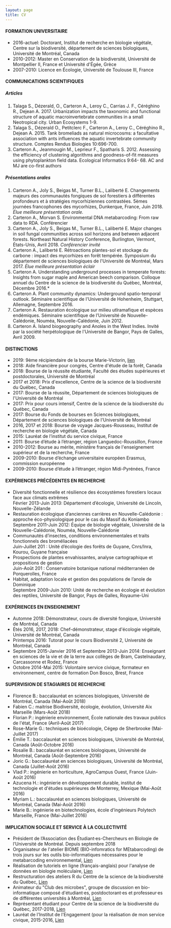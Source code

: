```yaml
---
layout: page
title: CV
---
```


#### FORMATION UNIVERSITAIRE
- 2016-actuel: Doctorant, Institut de recherche en biologie végétale, Centre sur la biodiversité, département de sciences biologiques, Université de Montréal, Canada
- 2010-2012: Master en Conservation de la biodiversité, Université de Montpellier II, France et Université d'Égée, Grèce
- 2007-2010: Licence en Écologie, Université de Toulouse III, France

#### COMMUNICATIONS SCIENTIFIQUES
##### Articles

1. Talaga S., Dézerald, O., Carteron A., Leroy C., Carrias J. F., Céréghino R., Dejean A. 2017. Urbanization impacts the taxonomic and functional structure of aquatic macroinvertebrate communities in a small Neotropical city. Urban Ecosystems 1-9.
2. Talaga S., Dézerald O., Petitclerc F., Carteron A., Leroy C., Céréghino R., Dejean A. 2015. Tank bromeliads as natural microcosms: a facultative association with ants influences the aquatic invertebrate community structure. Comptes Rendus Biologies 10:696-700.
3. Carteron A., Jeanmougin M., Leprieur F., Spatharis S. 2012. Assessing the efficiency of clustering algorithms and goodness-of-fit measures using phytoplankton field data. Ecological Informatics 9:64- 68. AC and MJ are co-first authors

##### Présentations orales
1. Carteron A., Joly S., Beigas M., Turner B.L., Laliberté E. Changements majeurs des communautés fongiques de sol forestiers à différentes profondeurs et à stratégies mycorhiziennes contrastées. 5èmes journées francophones des mycorhizes, Dunkerque, France, Juin 2018. *Élue meilleure présentation orale.*
2. Carteron A., Morvan S. Environmental DNA metabarcoding: From raw data to RDA. Conférencier
3. Carteron A., Joly S., Beigas M., Turner B.L., Laliberté E. Major changes in soil fungal communities across soil horizons and between adjacent forests. Northeast Natural History Conference, Burlington, Vermont, États-Unis, Avril 2018. *Conférencier invité*
4. Carteron A., Laliberté E. Rétroactions plantes-sol et stockage du carbone : impact des mycorhizes en forêt tempérée. Symposium du département de sciences biologiques de l'Université de Montréal, Mars 2017. *Élue meilleure présentation éclair*
5. Carteron A. Understanding underground processes in temperate forests: Insights from sugar maple and American beech comparison. Colloque annuel du Centre de la science de la biodiversité du Québec, Montréal, Décembre 2016.*
6. Carteron A. Plant community dynamics: Underground spatio-temporal outlook. Séminaire scientifique de l'Université de Hohenheim, Stuttgart, Allemagne, Septembre 2016.
7. Carteron A. Restauration écologique sur milieu utlramafique et espèces endémiques. Séminaire scientifique de l’Université de Nouvelle-Calédonie, Nouméa, Nouvelle-Calédonie, Juin 2012.
8. Carteron A. Island biogeography and Anoles in the West Indies. Invité par la société herpétologique de l'Université de Bangor, Pays de Galles, Avril 2009.

#### DISTINCTIONS
- 2019: 9ème récipiendaire de la bourse Marie-Victorin, [lien](http://www.irbv.umontreal.ca/2018/bourse-marie-victorin-9e-recipiendaire)
- 2018: Aide financière pour congrès, Centre d'étude de la forêt, Canada
- 2018: Bourse de la réussite étudiante, Faculté des études supérieures et postdoctorales, Université de Montréal
- 2017 et 2018: Prix d'excellence, Centre de la science de la biodiversité du Québec, Canada
- 2017: Bourse de la réussite, Département de sciences biologiques de l'Université de Montréal
- 2017: Prix pour cours intensif, Centre de la science de la biodiversité du Québec, Canada
- 2017: Bourse du Fonds de bourses en Sciences biologiques, Département de sciences biologiques de l'Université de Montréal
- 2016, 2017 et 2018: Bourse de voyage Jacques-Rousseau, Institut de recherche en biologie végétale, Canada
- 2015: Lauréat de l’institut du service civique, France
- 2011: Bourse d’étude à l’étranger, région Languedoc-Roussillon, France
- 2010-2012: Bourse au mérite, ministère français de l'enseignement supérieur et de la recherche, France
- 2009-2010: Bourse d’échange universitaire européen Erasmus, commission européenne
- 2009-2010: Bourse d’étude à l’étranger, région Midi-Pyrénées, France

#### EXPÉRIENCES PRÉCÉDENTES EN RECHERCHE
- Diversité fonctionnelle et résilience des écosystèmes forestiers locaux face aux climats extrêmes
<br/>Février 2013-Juin 2013: Département d’écologie, Université de Lincoln, Nouvelle-Zélande
- Restauration écologique d’anciennes carrières en Nouvelle-Calédonie : approche éco-physiologique pour le cas du Massif du Koniambo
<br/> Septembre 2011-Juin 2012: Équipe de biologie végétale, Université de la Nouvelle-Calédonie, Nouméa, Nouvelle-Calédonie
- Communautés d’insectes, conditions environnementales et traits fonctionnels des broméliacées
<br/> Juin-Juillet 201 : Unité d’écologie des forêts de Guyane, Cnrs/Inra, Kourou, Guyane française
- Prospections de plantes envahissantes, analyse cartographique et propositions de gestion
<br/>Juin-Août 201 : Conservatoire botanique national méditerranéen de Porquerolles, France
- Habitat, adaptation locale et gestion des populations de l’anole de Dominique
<br/>Septembre 2009-Juin 2010: Unité de recherche en écologie et évolution des reptiles, Université de Bangor, Pays de Galles, Royaume-Uni

#### EXPÉRIENCES EN ENSEIGNEMENT
- Automne 2018: Démonstrateur, cours de diversité fongique, Université de Montréal, Canada
- Étés 2016, 2017, 2018: Chef-démonstrateur, stage d'écologie végétale, Université de Montréal, Canada
- Printemps 2016: Tutorat pour le cours Biodiversité 2, Université de Montréal, Canada
- Septembre 2015-Janvier 2016 et Septembre 2013-Juin 2014: Enseignant en sciences de la vie et de la terre aux collèges de Bram, Castelnaudary, Carcassonne et Rodez, France
- Octobre 2014-Mai 2015: Volontaire service civique, formateur en environnement, centre de formation Don Bosco, Brest, France

#### SUPERVISION DE STAGIAIRES DE RECHERCHE
- Florence B.: baccalauréat en sciences biologiques, Université de Montréal, Canada (Mai-Août 2018)
- Fabien C.: maitrise Biodiversité, écologie, évolution, Université Aix Marseille (Mars-Août 2018)
- Florian P.: ingénierie environnement, École nationale des travaux publics de l'état, France (Avril-Août 2017)
- Rose-Marie G.: techniques de bioécologie, Cégep de Sherbrooke (Mai-Juillet 2017)
- Émilie T.: baccalauréat en sciences biologiques, Université de Montréal, Canada (Août-Octobre 2016)
- Rosalie B.: baccalauréat en sciences biologiques, Université de Montréal, Canada (Août-Septembre 2016)
- Joric G.: baccalauréat en sciences biologiques, Université de Montréal, Canada (Juillet-Août 2016)
- Vlad P.: ingénierie en horticulture, AgroCampus Ouest, France (Juin-Août 2016)
- Azucena H.: ingénierie en développement durable, institut de technologie et d'études supérieures de Monterrey, Mexique (Mai-Août 2016)
- Myriam L.: baccalauréat en sciences biologiques, Université de Montréal, Canada (Mai-Août 2016)
- Marie B.: ingénierie en biotechnologies, école d’ingénieurs Polytech Marseille, France (Mai-Juillet 2016)

#### IMPLICATION SOCIALE ET SERVICE À LA COLLECTIVITÉ
- Président de l’Association des Étudiant·es-Chercheurs en Biologie de l’Université de Montréal. Depuis septembre 2018
- Organisateur de l'atelier BIOME (BIO-infomratics for MEtabarcoding) de trois jours sur les outils bio-informatiques nécessaires pour le metabarcoding environnemental, [Lien](https://alexiscarter.github.io/BIOME)
- Réalisation de tutoriels en ligne (français-anglais) pour l'analyse de données en biologie moléculaire, [Lien](https://alexiscarter.github.io/metab/)
- Restructuration des ateliers R du Centre de la science de la biodiversité du Québec, [Lien](https://qcbs.ca/wiki/r)
- Animateur du "Club des microbes", groupe de discussion en bio-informatique composé d'étudiant·es, postdoctorant·es et professeur·es de différentes universités à Montréal, [Lien](https://drive.google.com/drive/folders/0B7_16MCMWouWWjVkTktubU10dVU)
- Représentant étudiant pour Centre de la science de la biodiversité du Québec, 2017-2018, [Lien](https://qcbs.ca/)
- Lauréat de l'Institut de l'Engagement (pour la réalisation de mon service civique, 2015-2016, [Lien](https://www.engagement.fr/)
